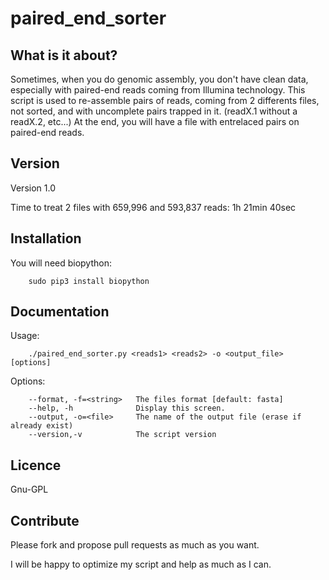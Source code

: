 # paired_end_sorter
## What is it about?
Sometimes, when you do genomic assembly, you don't have clean data, especially with paired-end reads coming from 
Illumina technology. This script is used to re-assemble pairs of reads, coming from 2 differents files, not sorted, and 
with uncomplete pairs trapped in it. (readX.1 without a readX.2, etc...)
At the end, you will have a file with entrelaced pairs on paired-end reads.

## Version
Version 1.0

Time to treat 2 files with 659,996 and 593,837 reads: 1h 21min 40sec

## Installation
You will need biopython:

        sudo pip3 install biopython

## Documentation
Usage:

        ./paired_end_sorter.py <reads1> <reads2> -o <output_file> [options]

Options:

        --format, -f=<string>   The files format [default: fasta]
        --help, -h              Display this screen.
        --output, -o=<file>     The name of the output file (erase if already exist)
        --version,-v            The script version

## Licence
Gnu-GPL

## Contribute
Please fork and propose pull requests as much as you want.

I will be happy to optimize my script and help as much as I can.
